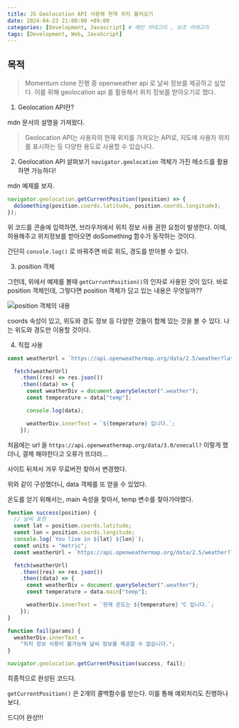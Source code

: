 ```yaml
---
title: JS Geolocation API 사용해 현재 위치 불러오기
date: 2024-04-23 21:00:00 +09:00
categories: [Development, Javascript] # 메인 카테고리 , 보조 카테고리
tags: [Development, Web, JavaScript]
---
```


## 목적

> Momentum clone 진행 중 openweather api 로 날씨 정보를 제공하고 싶었다.
> 이를 위해 geolocation api 를 활용해서 위치 정보를 받아오기로 했다.

1. Geolocation API란?

mdn 문서의 설명을 가져왔다.

> Geolocation API는 사용자의 현재 위치를 가져오는 API로, 지도에 사용자 위치를 표시하는 등 다양한 용도로 사용할 수 있습니다.

2. Geolocation API 살펴보기
   `navigator.geolocation` 객체가 가진 메소드를 활용하면 가능하다!

mdn 예제를 보자.

```Javascript
navigator.geolocation.getCurrentPosition((position) => {
  doSomething(position.coords.latitude, position.coords.longitude);
});
```

위 코드를 콘솔에 입력하면, 브라우저에서 위치 정보 사용 권한 요청이 발생한다.
이때, 허용해주고 위치정보를 받아오면 doSomething 함수가 동작하는 것이다.

간단히 `console.log()` 로 바꿔주면 바로 위도, 경도를 받아볼 수 있다.

3. position 객체

그런데, 위에서 예제를 볼때 `getCurruntPosition()`의 인자로 사용된 것이 있다.
바로 position 객체인데, 그렇다면 position 객체가 담고 있는 내용은 무엇일까??

<img src="https://kybaq.github.io/assets/img/posts/2024-04-23-JS-Geolocation-1.png" alt="position 객체의 내용">

coords 속성이 있고, 위도와 경도 정보 등 다양한 것들이 함께 있는 것을 볼 수 있다.
나는 위도와 경도만 이용할 것이다.

4. 직접 사용

```Javascript
const weatherUrl = `https://api.openweathermap.org/data/2.5/weather?lat=${lat}&lon=${lon}&units=${units}&appid=${API_KEY}`;

  fetch(weatherUrl)
    .then((res) => res.json())
    .then((data) => {
      const weatherDiv = document.querySelector(".weather");
      const temperature = data["temp"];

      console.log(data);

      weatherDiv.innerText = `${temperature} 입니다.`;
    });
```

처음에는 url 을 `https://api.openweathermap.org/data/3.0/onecall?` 이렇게 했더니, 결제 해야한다고 오류가 뜨더라...

사이트 뒤져서 겨우 무료버전 찾아서 변경했다.

위와 같이 구성했더니, data 객체를 또 얻을 수 있었다.

온도를 얻기 위해서는, main 속성을 찾아서, temp 변수를 찾아가야했다.

```Javascript
function success(position) {
  // 날씨 표현
  const lat = position.coords.latitude;
  const lon = position.coords.longitude;
  console.log(`You live in ${lat} ${lon}`);
  const units = "metric";
  const weatherUrl = `https://api.openweathermap.org/data/2.5/weather?lat=${lat}&lon=${lon}&units=${units}&appid=${API_KEY}`;

  fetch(weatherUrl)
    .then((res) => res.json())
    .then((data) => {
      const weatherDiv = document.querySelector(".weather");
      const temperature = data.main["temp"];

      weatherDiv.innerText = `현재 온도는 ${temperature} ℃ 입니다.`;
    });
}

function fail(params) {
  weatherDiv.innerText =
    "위치 정보 사용이 불가능해 날씨 정보를 제공할 수 없습니다.";
}

navigator.geolocation.getCurrentPosition(success, fail);
```

최종적으로 완성된 코드다.

`getCurrentPosition()` 은 2개의 콜백함수를 받는다. 이를 통해 예외처리도 진행하나보다.

드디어 완성!!!
